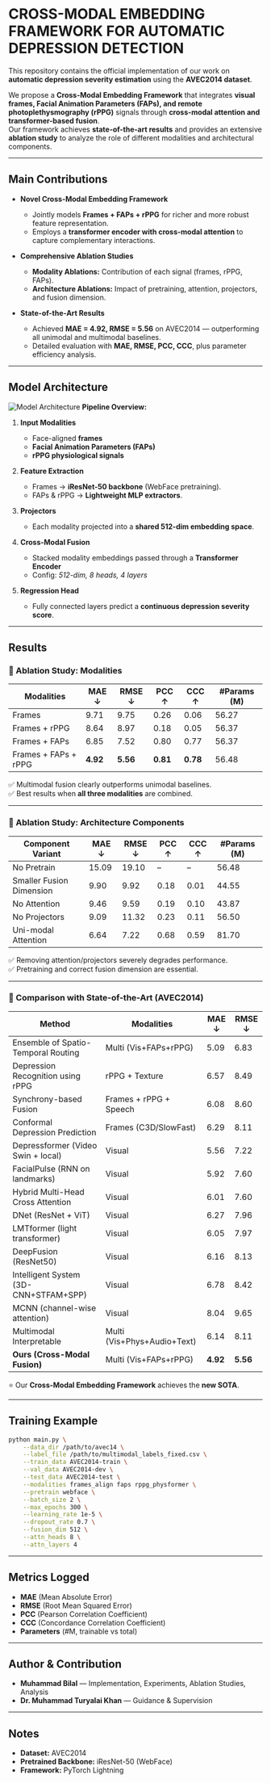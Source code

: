 # CROSS-MODAL EMBEDDING FRAMEWORK FOR AUTOMATIC DEPRESSION DETECTION

This repository contains the official implementation of our work on **automatic depression severity estimation** using the **AVEC2014 dataset**.  

We propose a **Cross-Modal Embedding Framework** that integrates **visual frames, Facial Animation Parameters (FAPs), and remote photoplethysmography (rPPG)** signals through **cross-modal attention and transformer-based fusion**.  
Our framework achieves **state-of-the-art results** and provides an extensive **ablation study** to analyze the role of different modalities and architectural components.

---
## Main Contributions
- **Novel Cross-Modal Embedding Framework**
  - Jointly models **Frames + FAPs + rPPG** for richer and more robust feature representation.  
  - Employs a **transformer encoder with cross-modal attention** to capture complementary interactions.  

- **Comprehensive Ablation Studies**
  - **Modality Ablations:** Contribution of each signal (frames, rPPG, FAPs).  
  - **Architecture Ablations:** Impact of pretraining, attention, projectors, and fusion dimension.  

- **State-of-the-Art Results**
  - Achieved **MAE = 4.92, RMSE = 5.56** on AVEC2014 — outperforming all unimodal and multimodal baselines.  
  - Detailed evaluation with **MAE, RMSE, PCC, CCC**, plus parameter efficiency analysis.  

---
## Model Architecture

![Model Architecture](figure.svg)
**Pipeline Overview:**
1. **Input Modalities**  
   - Face-aligned **frames**  
   - **Facial Animation Parameters (FAPs)**  
   - **rPPG physiological signals**  

2. **Feature Extraction**  
   - Frames → **iResNet-50 backbone** (WebFace pretraining).  
   - FAPs & rPPG → **Lightweight MLP extractors**.  

3. **Projectors**  
   - Each modality projected into a **shared 512-dim embedding space**.  

4. **Cross-Modal Fusion**  
   - Stacked modality embeddings passed through a **Transformer Encoder**  
   - Config: *512-dim, 8 heads, 4 layers*  

5. **Regression Head**  
   - Fully connected layers predict a **continuous depression severity score**.  

---
## Results

### 🔹 Ablation Study: Modalities
| Modalities              | MAE ↓ | RMSE ↓ | PCC ↑  | CCC ↑  | #Params (M) |
|--------------------------|-------|--------|--------|--------|-------------|
| Frames                  | 9.71  | 9.75   | 0.26   | 0.06   | 56.27       |
| Frames + rPPG           | 8.64  | 8.97   | 0.18   | 0.05   | 56.37       |
| Frames + FAPs           | 6.85  | 7.52   | 0.80   | 0.77   | 56.37       |
| Frames + FAPs + rPPG    | **4.92** | **5.56** | **0.81** | **0.78** | 56.48 |

✅ Multimodal fusion clearly outperforms unimodal baselines.  
✅ Best results when **all three modalities** are combined.  

---

### 🔹 Ablation Study: Architecture Components
| Component Variant         | MAE ↓ | RMSE ↓ | PCC ↑ | CCC ↑ | #Params (M) |
|---------------------------|-------|--------|-------|-------|-------------|
| No Pretrain               | 15.09 | 19.10  | –     | –     | 56.48       |
| Smaller Fusion Dimension  | 9.90  | 9.92   | 0.18  | 0.01  | 44.55       |
| No Attention              | 9.46  | 9.59   | 0.19  | 0.10  | 43.87       |
| No Projectors             | 9.09  | 11.32  | 0.23  | 0.11  | 56.50       |
| Uni-modal Attention       | 6.64  | 7.22   | 0.68  | 0.59  | 81.70       |

✅ Removing attention/projectors severely degrades performance.  
✅ Pretraining and correct fusion dimension are essential.  

---

### 🔹 Comparison with State-of-the-Art (AVEC2014)
| Method                                | Modalities                  | MAE ↓ | RMSE ↓ |
|---------------------------------------|-----------------------------|-------|--------|
| Ensemble of Spatio-Temporal Routing   | Multi (Vis+FAPs+rPPG)       | 5.09  | 6.83   |
| Depression Recognition using rPPG     | rPPG + Texture              | 6.57  | 8.49   |
| Synchrony-based Fusion                | Frames + rPPG + Speech      | 6.08  | 8.60   |
| Conformal Depression Prediction       | Frames (C3D/SlowFast)       | 6.29  | 8.11   |
| Depressformer (Video Swin + local)    | Visual                      | 5.56  | 7.22   |
| FacialPulse (RNN on landmarks)        | Visual                      | 5.92  | 7.60   |
| Hybrid Multi-Head Cross Attention     | Visual                      | 6.01  | 7.60   |
| DNet (ResNet + ViT)                   | Visual                      | 6.27  | 7.96   |
| LMTformer (light transformer)         | Visual                      | 6.05  | 7.97   |
| DeepFusion (ResNet50)                 | Visual                      | 6.16  | 8.13   |
| Intelligent System (3D-CNN+STFAM+SPP) | Visual                      | 6.78  | 8.42   |
| MCNN (channel-wise attention)         | Visual                      | 8.04  | 9.65   |
| Multimodal Interpretable              | Multi (Vis+Phys+Audio+Text) | 6.14  | 8.11   |
| **Ours (Cross-Modal Fusion)**         | Multi (Vis+FAPs+rPPG)       | **4.92** | **5.56** |

⭐ Our **Cross-Modal Embedding Framework** achieves the **new SOTA**.  

---
## Training Example
```bash
python main.py \
	--data_dir /path/to/avec14 \
	--label_file /path/to/multimodal_labels_fixed.csv \
	--train_data AVEC2014-train \
	--val_data AVEC2014-dev \
	--test_data AVEC2014-test \
	--modalities frames_align faps rppg_physformer \
	--pretrain webface \
	--batch_size 2 \
	--max_epochs 300 \
	--learning_rate 1e-5 \
	--dropout_rate 0.7 \
	--fusion_dim 512 \
	--attn_heads 8 \
	--attn_layers 4

```

---
## Metrics Logged
- **MAE** (Mean Absolute Error)  
- **RMSE** (Root Mean Squared Error)  
- **PCC** (Pearson Correlation Coefficient)  
- **CCC** (Concordance Correlation Coefficient)  
- **Parameters** (#M, trainable vs total)  

---
## Author & Contribution
- **Muhammad Bilal** — Implementation, Experiments, Ablation Studies, Analysis  
- **Dr. Muhammad Turyalai Khan** — Guidance & Supervision  

---
## Notes
- **Dataset:** AVEC2014  
- **Pretrained Backbone:** iResNet-50 (WebFace)  
- **Framework:** PyTorch Lightning  
